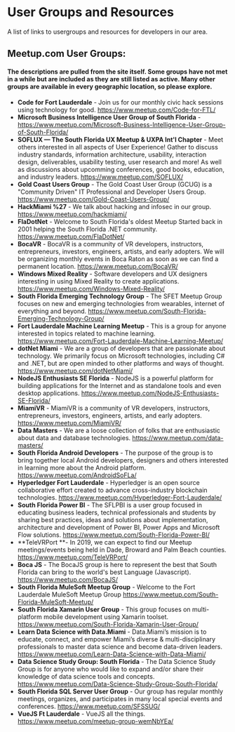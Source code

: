 # User Groups and Resources
A list of links to usergroups and resources for developers in our area.

## Meetup.com User Groups: 
#### The descriptions are pulled from the site itself.  Some groups have not met in a while but are included as they are still listed as active.  Many other groups are available in every geographic location, so please explore.

- **Code for Fort Lauderdale** - Join us for our monthly civic hack sessions using technology for good.  https://www.meetup.com/Code-for-FTL/
- **Microsoft Business Intelligence User Group of South Florida** - https://www.meetup.com/Microsoft-Business-Intelligence-User-Group-of-South-Florida/
- **SOFLUX — The South Florida UX Meetup & UXPA Int'l Chapter** - Meet others interested in all aspects of User Experience! Gather to discuss industry standards, information architecture, usability, interaction design, deliverables, usability testing, user research and more! As well as discussions about upcomming conferences, good books, education, and industry leaders.  https://www.meetup.com/SOFLUX/
- **Gold Coast Users Group** - The Gold Coast User Group (GCUG) is a "Community Driven" IT Professional and Developer Users Group. https://www.meetup.com/Gold-Coast-Users-Group/
- **HackMiami %27** - We talk about hacking and infosec in our group.  https://www.meetup.com/hackmiami/
- **FlaDotNet** - Welcome to South Florida's oldest Meetup Started back in 2001 helping the South Florida .NET community.  https://www.meetup.com/FlaDotNet/
- **BocaVR** - BocaVR is a community of VR developers, instructors, entrepreneurs, investors, engineers, artists, and early adopters. We will be organizing monthly events in Boca Raton as soon as we can find a permanent location.  https://www.meetup.com/BocaVR/
- **Windows Mixed Reality** - Software developers and UX designers interesting in using Mixed Reality to create applications.  https://www.meetup.com/Windows-Mixed-Reality/
- **South Florida Emerging Technology Group** - The SFET Meetup Group focuses on new and emerging technologies from wearables, internet of everything and beyond.  https://www.meetup.com/South-Florida-Emerging-Technology-Group/
- **Fort Lauderdale Machine Learning Meetup** - This is a group for anyone interested in topics related to machine learning.  https://www.meetup.com/Fort-Lauderdale-Machine-Learning-Meetup/
- **dotNet Miami** - We are a group of developers that are passionate about technology. We primarily focus on Microsoft technologies, including C# and .NET, but are open minded to other platforms and ways of thought.  https://www.meetup.com/dotNetMiami/
- **NodeJS Enthusiasts SE Florida** - NodeJS is a powerful platform for building applications for the Internet and as standalone tools and even desktop applications.  https://www.meetup.com/NodeJS-Enthusiasts-SE-Florida/
- **MiamiVR** - MiamiVR is a community of VR developers, instructors, entrepreneurs, investors, engineers, artists, and early adopters.   https://www.meetup.com/MiamiVR/
- **Data Masters** - We are a loose collection of folks that are enthusiastic about data and database technologies.  https://www.meetup.com/data-masters/
- **South Florida Android Developers** - The purpose of the group is to bring together local Android developers, designers and others interested in learning more about the Android platform.  https://www.meetup.com/AndroidSoFLa/
- **Hyperledger Fort Lauderdale** - Hyperledger is an open source collaborative effort created to advance cross-industry blockchain technologies.  https://www.meetup.com/Hyperledger-Fort-Lauderdale/
- **South Florida Power BI** - The SFLPBI is a user group focused in educating business leaders, technical professionals and students by sharing best practices, ideas and solutions about implementation, architecture and development of Power BI, Power Apps and Microsoft Flow solutions.  https://www.meetup.com/South-Florida-Power-BI/
- **TeleVRPort **- In 2019, we can expect to find our Meetup meetings/events being held in Dade, Broward and Palm Beach counties.  https://www.meetup.com/TeleVRPort/
- **Boca JS** - The BocaJS group is here to represent the best that South Florida can bring to the world's best Language (Javascript).  https://www.meetup.com/BocaJS/
- **South Florida MuleSoft Meetup Group** - Welcome to the Fort Lauderdale MuleSoft Meetup Group https://www.meetup.com/South-Florida-MuleSoft-Meetup/
- **South Florida Xamarin User Group** - This group focuses on multi-platform mobile development using Xamarin toolset.  https://www.meetup.com/South-Florida-Xamarin-User-Group/
- **Learn Data Science with Data.Miami** - Data.Miami’s mission is to educate, connect, and empower Miami’s diverse & multi-disciplinary professionals to master data science and become data-driven leaders.  https://www.meetup.com/Learn-Data-Science-with-Data-Miami/
- **Data Science Study Group: South Florida** - The Data Science Study Group is for anyone who would like to expand and/or share their knowledge of data science tools and concepts.  https://www.meetup.com/Data-Science-Study-Group-South-Florida/
- **South Florida SQL Server User Group** - Our group has regular monthly meetings, organizes, and participates in many local special events and conferences.  https://www.meetup.com/SFSSUG/
- **VueJS Ft Lauderdale** - VueJS all the things.  https://www.meetup.com/meetup-group-wemNbYEa/
